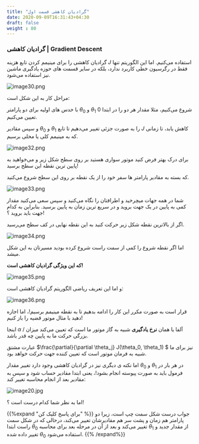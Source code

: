```yaml
---
title: "گرادیان کاهشی قسمت اول"
date: 2020-09-09T16:31:43+04:30
draft: false
weight : 80
---
```


### گرادیان کاهشی | Gradient Descent

گرادیان کاهشی را برای مینیمم کردن 
<span class="top-dict" data-tipso="cost function">تابع هزینه</span>
$J$
استفاده می‌کنیم.
اما این الگوریتم تنها فقط در رگرسیون خطی کاربرد
ندارد، بلکه در سایر قسمت های حوزه یادگیری ماشین
نیز استفاده می‌شود.

![image30.png](../images/image30.png?width=15pc)

مراحل کار به این شکل است:

با حدس های اولیه برای دو پارامتر $\theta_0$ و $\theta_1$ شروع می‌کنیم، 
مثلا مقدار هر دو را در ابتدا $0$ تعیین می‌کنیم.

و سپس مقادیر $\theta_0$ و $\theta_1$ را به صورت جزئی
تغییر می‌دهیم تا تابع $J$ کاهش یابد، تا زمانی که به 
مینیمم کلی یا محلی برسیم.

![image32.png](../images/image32.png?width=25pc)

برای درک بهتر فرض کنید موتور سواری هستید بر روی
سطح شکل زیر و می‌خواهید به پایین ترین نقطه این
سطح برسید!

که بسته به مقادیر پارامتر ها سفر خود را از یک نقطه
بر روی این سطح شروع می‌کنید.

![image33.png](../images/image33.png?width=25pc)

شما در همه جهات میچرخید و اطرافتان را نگاه
می‌کنید و سپس سعی می‌کنید مقدار کمی به پایین
در یک جهت بروید و در سریع ترین زمان به پایین برسید.
بنابراین به کدام جهت باید بروید ؟!

اگر از بالاترین نقطه شکل زیر حرکت کنید به این نقطه
نهایی در کف سطح می‌رسید.

![image34.png](../images/image34.png?width=25pc)

اما اگر نقطه شروع را کمی از سمت راست شروع کرده
بودید مسیرتان به این شکل میشد.

**که این ویژگی گرادیان کاهشی است!**

![image35.png](../images/image35.png?width=25pc)

و اما این تعریف ریاضی الگوریتم گرادیان کاهشی
است:

![image36.png](../images/image36.png?width=30pc)

قرار است به صورت مکرر این کار را ادامه بدهیم تا
به نقطه مینیمم برسیم!، 
اما اجازه دهید با مثال موتور قضیه را باز کنیم!


اینجا $\alpha$ / آلفا یا همان 
**<span class="top-dict" data-tipso="learning rate">نرخ یادگیری</span>**
شبیه به گاز موتور ما است که تعیین می‌کند میزان بزرگی حرکت ما به 
پایین چه قدر باشد.

عبارت مشتق $\frac{\partial}{\partial \theta_j} J(\theta_0, \theta_1) $ نیز برای ما شبیه به فرمان موتور است که تعیین کننده جهت حرکت خواهد بود.

اما نکته ی دیگری نیز در گرادیان کاهشی وجود دارد
تغییر مقدار $\theta_0$ و $\theta_1$ در هر بار در فرمول باید
به صورت  پیوسته انجام بشود!، 
یعنی ابتدا مقادیر حساب شود و سپس به مقادیر بعد
از انجام محاسبه تغییر کند:

![image20.jpg](../images/image20.jpg?width=38pc)

اما به نظر شما کدام درست است ؟!

{{%expand "برای پاسخ کلیک کن" %}}
جواب درست شکل سمت چپ است، زیرا دو پارامتر هم زمان و پشت سر هم مقادیرشان تغییر می‌کند، درحالی که در شکل سمت راست ابتدا $\theta_0$ تغییر می‌کند و بعد از آن در مرحله بعد برای محاسبه $\theta_1$ از مقدار جدید و تغییر داده شده $\theta_0$ استفاده می‌شود.
{{% /expand%}}